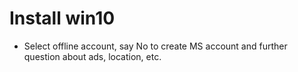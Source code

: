 # Install win10

* Select offline account, say No to create MS account and further question about ads, location, etc.